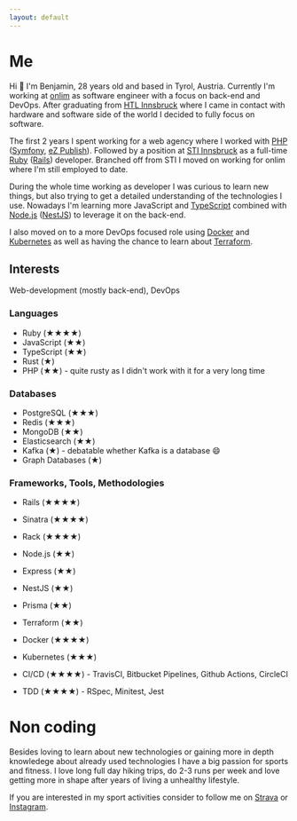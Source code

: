 ```yaml
---
layout: default
---
```

# Me

Hi 👋 I'm Benjamin, 28 years old and based in Tyrol, Austria. Currently I'm working at [onlim](https://onlim.com/) as software engineer with a focus on back-end and DevOps.
After graduating from [HTL Innsbruck](https://htlinn.ac.at/) where I came in contact with hardware and software side of the world I decided to fully focus on software.

The first 2 years I spent working for a web agency where I worked with [PHP](https://www.php.net/) ([Symfony](https://symfony.com/), [eZ Publish](https://github.com/ezsystems/ezpublish-community)).
Followed by a position at [STI Innsbruck](https://www.sti-innsbruck.at/) as a full-time [Ruby](https://www.ruby-lang.org/en/) ([Rails](https://rubyonrails.org/)) developer. Branched off from STI I moved on working for onlim where I'm still employed to date.

During the whole time working as developer I was curious to learn new things, but also trying to get a detailed understanding of the technologies I use. Nowadays I'm learning more JavaScript and [TypeScript](https://www.typescriptlang.org/) combined with [Node.js](https://nodejs.dev/) ([NestJS](https://nestjs.com)) to leverage it on the back-end. 

I also moved on to a more DevOps focused role using [Docker](https://www.docker.com/) and [Kubernetes](https://kubernetes.io/) as well as having the chance to learn about [Terraform](https://www.terraform.io/).

## Interests

Web-development (mostly back-end), DevOps

### Languages

- Ruby (★★★★)
- JavaScript (★★)
- TypeScript (★★)
- Rust (★)
- PHP (★★) - quite rusty as I didn't work with it for a very long time

### Databases

- PostgreSQL (★★★)
- Redis (★★★)
- MongoDB (★★)
- Elasticsearch (★★)
- Kafka (★) - debatable whether Kafka is a database 😄
- Graph Databases (★)

### Frameworks, Tools, Methodologies

- Rails (★★★★)
- Sinatra (★★★★)
- Rack (★★★★)
- Node.js (★★)
- Express (★★)
- NestJS (★★)
- Prisma (★★)
- Terraform (★★)
- Docker (★★★★)
- Kubernetes (★★★)

- CI/CD (★★★★) - TravisCI, Bitbucket Pipelines, Github Actions, CircleCI
- TDD (★★★★) - RSpec, Minitest, Jest

# Non coding

Besides loving to learn about new technologies or gaining more in depth knowledege about already used technologies I have a big passion for sports and fitness.
I love long full day hiking trips, do 2-3 runs per week and love getting more in shape after years of living a unhealthy lifestyle.

If you are interested in my sport activities consider to follow me on [Strava](https://www.strava.com/athletes/70701998) or [Instagram](https://www.instagram.com/bk_cupra/).
